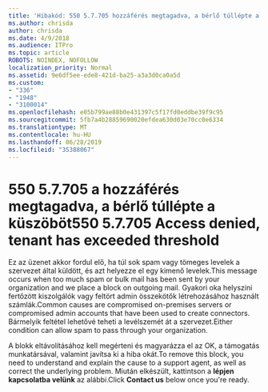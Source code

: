 ```yaml
---
title: 'Hibakód: 550 5.7.705 hozzáférés megtagadva, a bérlő túllépte a küszöböt'
ms.author: chrisda
author: chrisda
ms.date: 4/9/2018
ms.audience: ITPro
ms.topic: article
ROBOTS: NOINDEX, NOFOLLOW
localization_priority: Normal
ms.assetid: 9e6df5ee-ede8-421d-ba25-a3a3d0ca0a5d
ms.custom:
- "336"
- "1948"
- "3100014"
ms.openlocfilehash: e05b799ae88b0e431397c5f17fd0eddbe39f9c95
ms.sourcegitcommit: 5fb7a4b28859690020efdea630d03e70cc0e6334
ms.translationtype: MT
ms.contentlocale: hu-HU
ms.lasthandoff: 06/28/2019
ms.locfileid: "35388067"
---
```

# <a name="550-57705-access-denied-tenant-has-exceeded-threshold"></a><span data-ttu-id="5a251-102">550 5.7.705 a hozzáférés megtagadva, a bérlő túllépte a küszöböt</span><span class="sxs-lookup"><span data-stu-id="5a251-102">550 5.7.705 Access denied, tenant has exceeded threshold</span></span>

<span data-ttu-id="5a251-103">Ez az üzenet akkor fordul elő, ha túl sok spam vagy tömeges levelek a szervezet által küldött, és azt helyezze el egy kimenő levelek.</span><span class="sxs-lookup"><span data-stu-id="5a251-103">This message occurs when too much spam or bulk mail has been sent by your organization and we place a block on outgoing mail.</span></span>
<span data-ttu-id="5a251-104">Gyakori oka helyszíni fertőzött kiszolgálók vagy feltört admin összekötők létrehozásához használt számlák.</span><span class="sxs-lookup"><span data-stu-id="5a251-104">Common causes are compromised on-premises servers or compromised admin accounts that have been used to create connectors.</span></span> <span data-ttu-id="5a251-105">Bármelyik feltétel lehetővé teheti a levélszemét át a szervezet.</span><span class="sxs-lookup"><span data-stu-id="5a251-105">Either condition can allow spam to pass through your organization.</span></span>

<span data-ttu-id="5a251-106">A blokk eltávolításához kell megérteni és magyarázza el az OK, a támogatás munkatársával, valamint javítsa ki a hiba okát.</span><span class="sxs-lookup"><span data-stu-id="5a251-106">To remove this block, you need to understand and explain the cause to a support agent, as well as correct the underlying problem.</span></span>
<span data-ttu-id="5a251-107">Miután elkészült, kattintson a **lépjen kapcsolatba velünk** az alábbi.</span><span class="sxs-lookup"><span data-stu-id="5a251-107">Click **Contact us** below once you're ready.</span></span>
